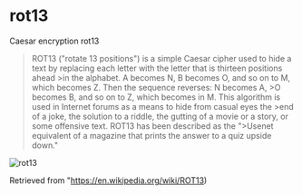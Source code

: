 # rot13
Caesar encryption rot13

>ROT13 ("rotate 13 positions") is a simple Caesar cipher used to hide a text by replacing each letter with the letter that is thirteen positions ahead >in the alphabet. A becomes N, B becomes O, and so on to M, which becomes Z. Then the sequence reverses: N becomes A, >O becomes B, and so on to Z, which becomes in M. This algorithm is used in Internet forums as a means to hide from casual eyes the >end of a joke, the solution to a riddle, the gutting of a movie or a story, or some offensive text. ROT13 has been described as the ">Usenet equivalent of a magazine that prints the answer to a quiz upside down."

![rot13](https://darkbyteblog.files.wordpress.com/2011/06/cripto-rot131.jpg)

Retrieved from "https://en.wikipedia.org/wiki/ROT13)
